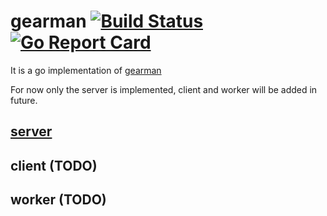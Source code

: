 # gearman [![Build Status](https://travis-ci.org/peonone/gearman.svg?branch=master)](https://travis-ci.org/peonone/gearman) [![Go Report Card](https://goreportcard.com/badge/peonone/gearman)](https://goreportcard.com/report/github.com/peonone/gearman)

It is a go implementation of [gearman](http://gearman.org/)

For now only the server is implemented, client and worker will be added in future.

## [server](server/README.md)
## client (TODO)
## worker (TODO)
